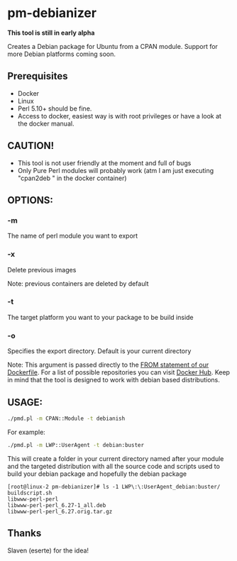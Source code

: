 # pm-debianizer
**This tool is still in early alpha**

Creates a Debian package for Ubuntu from a CPAN module. Support for more  Debian platforms coming soon.

## Prerequisites
* Docker
* Linux
* Perl 5.10+ should be fine.
* Access to docker, easiest way is with root privileges or have a look at the docker manual.

## CAUTION!
* This tool is not user friendly at the moment and full of bugs
* Only Pure Perl modules will probably work (atm I am just executing "cpan2deb <modulename>" in the docker container)

## OPTIONS:

### -m
The name of perl module you want to export

### -x
Delete previous images

Note: previous containers are deleted by default

### -t
The target platform you want to your package to be build inside

### -o
Specifies the export directory. Default is your current directory

Note: This argument is passed directly to the [FROM statement of our Dockerfile](https://docs.docker.com/engine/reference/builder/#from). For a list of possible repositories you can visit [Docker Hub](https://hub.docker.com/). Keep in mind that the tool is designed to work with debian based distributions.


## USAGE:

```bash
./pmd.pl -m CPAN::Module -t debianish
```

For example:
```bash
./pmd.pl -m LWP::UserAgent -t debian:buster
```
This will create a folder in your current directory named after your module and the targeted distribution with all the source code and scripts used to build your debian package and hopefully the debian package
```
[root@linux-2 pm-debianizer]# ls -1 LWP\:\:UserAgent_debian:buster/
buildscript.sh
libwww-perl-perl
libwww-perl-perl_6.27-1_all.deb
libwww-perl-perl_6.27.orig.tar.gz
```

## Thanks
Slaven (eserte) for the idea!
